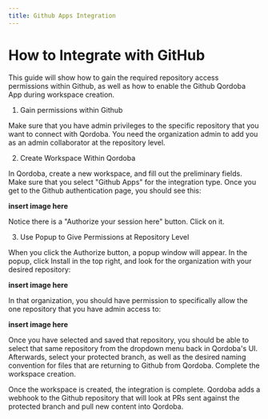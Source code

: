 ```yaml
---
title: Github Apps Integration 
---
```


# How to Integrate with GitHub

This guide will show how to gain the required repository access permissions within Github, as well as how to enable the Github Qordoba App during workspace creation.


1. Gain permissions within Github

Make sure that you have admin privileges to the specific repository that you want to connect with Qordoba. You need the organization admin to add you as an admin collaborator at the repository level.

2. Create Workspace Within Qordoba

In Qordoba, create a new workspace, and fill out the preliminary fields. Make sure that you select "Github Apps" for the integration type. Once you get to the Github authentication page, you should see this:

**insert image here**

Notice there is a "Authorize your session here" button. Click on it.

3. Use Popup to Give Permissions at Repository Level

When you click the Authorize button, a popup window will appear. In the popup, click Install in the top right, and look for the organization with your desired repository:

**insert image here**

In that organization, you should have permission to specifically allow the one repository that you have admin access to:

**insert image here**

Once you have selected and saved that repository, you should be able to select that same repository from the dropdown menu back in Qordoba's UI. Afterwards, select your protected branch, as well as the desired naming convention for files that are returning to Github from Qordoba. Complete the workspace creation.

Once the workspace is created, the integration is complete. Qordoba adds a webhook to the Github repository that will look at PRs sent against the protected branch and pull new content into Qordoba.
